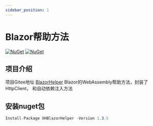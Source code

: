 ```yaml
---
sidebar_position: 1
---
```


# Blazor帮助方法

[![NuGet](https://img.shields.io/nuget/dt/XHBlazorHelper.svg?label=NuGet&style=flat&logo=nuget)](https://www.nuget.org/packages/XHBlazorHelper/)
[![NuGet](https://img.shields.io/nuget/v/XHBlazorHelper.svg?label=NuGet&style=flat&logo=nuget)](https://www.nuget.org/packages/XHBlazorHelper/)

## 项目介绍

项目Gitee地址 [BlazorHelper](https://gitee.com/attacking-code-farmer/blazor-help-method)
Blazor的WebAssembly帮助方法，封装了HttpClient，
和自动依赖注入方法

## 安装nuget包

```csharp
Install-Package XHBlazorHelper -Version 1.3.5
```
